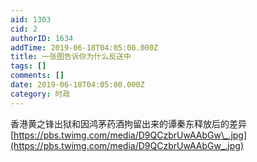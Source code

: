 ```yaml
---
aid: 1303
cid: 2
authorID: 1634
addTime: 2019-06-18T04:05:00.000Z
title: 一张图告诉你为什么反送中
tags: []
comments: []
date: 2019-06-18T04:05:00.000Z
category: 时政
---
```


香港黄之锋出狱和因鸿茅药酒拘留出来的谭秦东释放后的差异 [https://pbs.twimg.com/media/D9QCzbrUwAAbGw\_.jpg](https://pbs.twimg.com/media/D9QCzbrUwAAbGw_.jpg)
